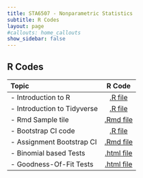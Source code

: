 ```yaml
---
title: STA6507 - Nonparametric Statistics
subtitle: R Codes
layout: page
#callouts: home_callouts
show_sidebar: false
---
```


## R Codes

| **Topic** | **R Code**  |
|:-----------------------|:---:|
| - Introduction to R    | [.R file](R_Basics.R) | 
| - Introduction to Tidyverse    | [.R file](R_Tidyverse.R) | 
| - Rmd Sample tile    | [.Rmd file](Sample.Rmd) | 
| - Bootstrap CI code | [.R file](BootstrapCIExample.R) | 
| - Assignment Bootstrap CI | [.Rmd file](HW2_boot.Rmd) | 
| - Binomial based Tests | [.html file](qmd/BinomialTests.html) |
| - Goodness-Of-Fit Tests | [.html file](qmd/GOF.html) |
